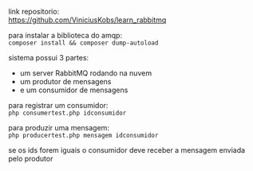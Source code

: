 link repositorio:<br>
https://github.com/ViniciusKobs/learn_rabbitmq

para instalar a biblioteca do amqp:<br>
`composer install && composer dump-autoload`

sistema possui 3 partes:
- um server RabbitMQ rodando na nuvem <br>
- um produtor de mensagens<br>
- e um consumidor de mensagens

para registrar um consumidor:<br>
`php consumertest.php idconsumidor`

para produzir uma mensagem:<br>
`php producertest.php mensagem idconsumidor`

se os ids forem iguais o consumidor deve receber a mensagem enviada pelo produtor
